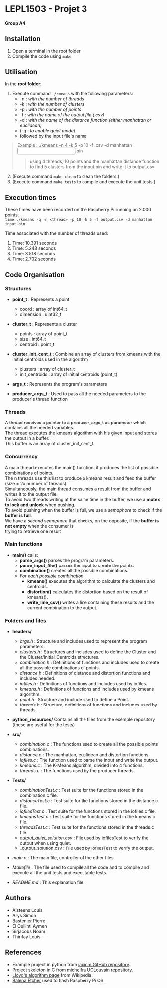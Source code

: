 # LEPL1503 - Projet 3
#### Group A4



## Installation

1. Open a terminal in the root folder
2. Compile the code using `make`



## Utilisation
In the **root folder**:
1. Execute command `./kmeans` with the following parameters:
    * -n : _with the number of threads_
    * -k : _with the number of clusters_
    * -p : _with the number of points_
    * -f : _with the name of the output file (.csv)_
    * -d : _with the name of the distance function (either manhattan or euclidean)_
    * (-q : _to enable quiet mode_)
    * followed by the input file's name

> Example : ./kmeans -n 4 -k 5 -p 10 -f <output file>.csv -d manhattan <input file>.bin
>> using 4 threads, 10 points and the manhattan distance function to find 5 clusters from the input.bin and write it to output.csv

2. (Execute command `make clean`  to clean the folders.)
3. (Execute command `make tests` to compile and execute the unit tests.)



## Execution times
These times have been recorded on the Raspberry Pi running on 2.000 points.\
`time ./kmeans -q -n <thread> -p 10 -k 5 -f output.csv -d manhattan input.bin`

Time associated with the number of threads used:
1. Time: 10.391 seconds
2. Time: 5.248 seconds
3. Time: 3.518 seconds
4. Time: 2.702 seconds


## Code Organisation

### Structures
* **point_t** : Represents a point
    * coord : array of int64_t
    * dimension : uint32_t

* **cluster_t** : Represents a cluster
    * points : array of point_t
    * size : int64_t
    * centroid : point_t

* **cluster_init_cent_t** : Combine an array of clusters from kmeans with the initial centroids used in the algorithm
    * clusters : array of cluster_t
    * init_centroids : array of initial centroids (point_t)

* **args_t** : Represents the program's parameters

* **producer_args_t** : Used to pass all the needed parameters to the producer's thread function

### Threads
A thread receives a pointer to a producer_args_t as parameter which contains all the needed variables.\
The thread executes the kmeans algorithm with his given input and stores the output in a buffer.\
This buffer is an array of cluster_init_cent_t.


### Concurrency
A main thread executes the main() function, it produces the list of possible combinations of points.\
The n threads use this list to produce a kmeans result and feed the buffer (size = 2x number of threads).\
Simultaneously, the main thread consumes a result from the buffer and writes it to the output file.\
To avoid two threads writing at the same time in the buffer, we use a __mutex to lock and unlock__ when pushing.\
To avoid pushing when the buffer is full, we use a _semaphore_ to check if the __buffer is full__.\
We have a _second semaphore_ that checks, on the opposite, if the __buffer is not empty__ when the consumer is\
trying to retrieve one result


### Main functions
* **main()**  calls:
    * **parse_args()** parses the program parameters.
    * **parse_input_file()** parses the input to create the points.
    * **combination()** creates all the possible combinations.
    * _For each possible combination_:
        * **kmeans()** executes the algorithm to calculate the clusters and centroids.
        * **distortion()** calculates the distortion based on the result of kmeans().
        * **write_line_csv()** writes a line containing these results and the current combination to the output.


### Folders and files
* **headers/**
    * _args.h_ : Structure and includes used to represent the program parameters.
    * _clusters.h_ : Structures and includes used to define the Cluster and the Cluster/Initial_Centroids structures.
    * _combination.h_ : Definitions of functions and includes used to create all the possible combinations of points.
    * _distance.h_ : Definitions of distance and distortion functions and includes needed.
    * _iofiles.h_ : Definitions of functions and includes used by iofiles.
    * _kmeans.h_ : Definitions of functions and includes used by kmeans algorithm.
    * _point.h_ : Structure and include used to define a Point.
    * _threads.h_ : Structure, definitions of functions and includes used by threads.
* **python_resources/** Contains all the files from the exemple repository (these are useful for the tests)
* **src/**
    * _combination.c_ : The functions used to create all the possible points combinations.
    * _distance.c_ : The manhattan, euclidean and distortion functions.
    * _iofiles.c_ : The function used  to parse the input and write the output.
    * _kmeans.c_ : The K-Means algorithm, divided into 4 functions.
    * _threads.c_ : The functions used by the producer threads.
* **Tests/**
    * _combinationTest.c_ : Test suite for the functions stored in the combination.c file.
    * _distanceTest.c_ : Test suite for the functions stored in the distance.c file.
    * _iofilesTest.c_ : Test suite for the functions stored in the iofiles.c file.
    * _kmeansTest.c_ : Test suite for the functions stored in the kmeans.c file.
    * _threadsTest.c_ : Test suite for the functions stored in the threads.c file.
    * _output_quiet_solution.csv_ : File used by iofilesTest to verify the output when using quiet.
    * _output_solution.csv : File used by iofilesTest to verify the output.


* _main.c_ : The main file, controller of the other files.
* _Makefile_ : The file used to compile all the code and to compile and execute all the unit tests and executable tests.
* _README.md_ : This explanation file.



## Authors

* Alsteens Louis
* Arys Simon
* Bastenier Pierre
* El Ouilinti Aymen
* Sirjacobs Noam
* Thirifay Louis



## References

* Example project in python from [jadinm GitHub repository](https://github.com/jadinm/LEPL1503-projet-2021).
* Project skeleton in C from [michelfra UCLouvain repository](https://forge.uclouvain.be/michelfra/lepl1503-2021-skeleton).
* [Lloyd's algorithm page](https://en.wikipedia.org/wiki/Lloyd\%27s\_algorithm) from Wikipedia.
* [Balena Etcher](https://www.balena.io/etcher/) used to flash Raspberry Pi OS.
